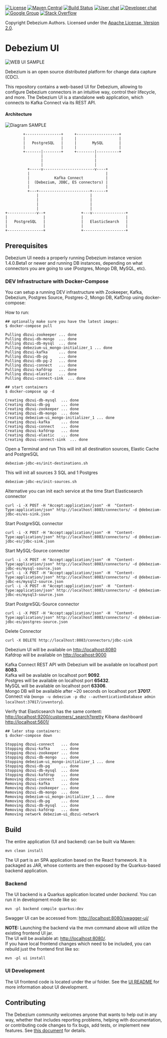 [![License](http://img.shields.io/:license-apache%202.0-brightgreen.svg)](http://www.apache.org/licenses/LICENSE-2.0.html)
[![Maven Central](https://maven-badges.herokuapp.com/maven-central/io.debezium/debezium-connector-vitess/badge.svg)](http://search.maven.org/#search%7Cga%7C1%7Cg%3A%22io.debezium%22)
[![Build Status](https://travis-ci.com/debezium/debezium-incubator.svg?branch=master)](https://travis-ci.com/debezium/debezium-connector-vitess/)
[![User chat](https://img.shields.io/badge/chat-users-brightgreen.svg)](https://gitter.im/debezium/user)
[![Developer chat](https://img.shields.io/badge/chat-devs-brightgreen.svg)](https://gitter.im/debezium/dev)
[![Google Group](https://img.shields.io/:mailing%20list-debezium-brightgreen.svg)](https://groups.google.com/forum/#!forum/debezium)
[![Stack Overflow](http://img.shields.io/:stack%20overflow-debezium-brightgreen.svg)](http://stackoverflow.com/questions/tagged/debezium)

Copyright Debezium Authors.
Licensed under the [Apache License, Version 2.0](http://www.apache.org/licenses/LICENSE-2.0).

# Debezium UI

![WEB UI SAMPLE](./images/debezium-ui.jpg)



Debezium is an open source distributed platform for change data capture (CDC).

This repository contains a web-based UI for Debezium, allowing to configure Debezium connectors in an intuitive way, control their lifecycle, and more.
The Debezium UI is a standalone web application, which connects to Kafka Connect via its REST API.

#### Architecture
![Diagram SAMPLE](./images/architecturev001.jpg)

```
        +----------------+     +-------------------+
        |                |     |                   |
        |   PostgreSQL   |     |       MySQL       |
        |                |     |                   |
        +-------|--------+     +--------|----------+ 
                |                       |
                |                       |
                |                       | 
          +-----v-----------------------v----+
          |                                  |
          |           Kafka Connect          |
          |  (Debezium, JDBC, ES connectors) |
          |                                  |
          +---+-----------------------+------+
              |                       |
              |                       |
              |                       |
              |                       |
+-------------v--+                +---v---------------+
|                |                |                   |
|   PostgreSQL   |                |   ElasticSearch   |
|                |                |                   |
+----------------+                +-------------------+

```

## Prerequisites

Debezium UI needs a properly running Debezium instance version 1.4.0.Beta1 or newer and running DB instances, depending
on what connectors you are going to use (Postgres, Mongo DB, MySQL, etc).

### DEV Infrastructure with Docker-Compose

You can setup a running DEV infrastructure with Zookeeper, Kafka, Debezium, Postgres Source, 
Postgres-2, Mongo DB, KafDrop using docker-compose:

How to run:
```
## optionally make sure you have the latest images:
$ docker-compose pull

Pulling dbzui-zookeeper ... done
Pulling dbzui-db-mongo  ... done
Pulling dbzui-db-mysql  ... done
Pulling debezium-ui_mongo-initializer_1 ... done
Pulling dbzui-kafka     ... done
Pulling dbzui-db-pg     ... done
Pulling dbzui-db-pg-2   ... done
Pulling dbzui-connect   ... done
Pulling dbzui-kafdrop   ... done
Pulling dbzui-elastic   ... done
Pulling dbzui-connect-sink  ... done

## start containers
$ docker-compose up -d

Creating dbzui-db-mysql  ... done
Creating dbzui-db-pg     ... done
Creating dbzui-zookeeper ... done
Creating dbzui-db-mongo  ... done
Creating debezium-ui_mongo-initializer_1 ... done
Creating dbzui-kafka     ... done
Creating dbzui-connect   ... done
Creating dbzui-kafdrop   ... done
Creating dbzui-elastic   ... done
Creating dbzui-connect-sink  ... done
```

Open a Terminal and run
This will init all destination sources, Elastic Cache and PostgreSQL 
```
debezium-jdbc-es/init-destinations.sh
```
This will init all sources 3 SQL and 1 Postgres
```
debezium-jdbc-es/init-sources.sh
```

Alternative you can init each service at the time
Start Elasticsearch connector
```
curl -i -X POST -H "Accept:application/json" -H  "Content-Type:application/json" http://localhost:8083/connectors/ -d @debezium-jdbc-es/es-sink.json
```
Start PostgreSQL connector
```
curl -i -X POST -H "Accept:application/json" -H  "Content-Type:application/json" http://localhost:8083/connectors/ -d @debezium-jdbc-es/jdbc-sink.json
```
Start MySQL-Source connector
```
curl -i -X POST -H "Accept:application/json" -H  "Content-Type:application/json" http://localhost:8083/connectors/ -d @debezium-jdbc-es/mysql-source.json
curl -i -X POST -H "Accept:application/json" -H  "Content-Type:application/json" http://localhost:8083/connectors/ -d @debezium-jdbc-es/mysql2-source.json
curl -i -X POST -H "Accept:application/json" -H  "Content-Type:application/json" http://localhost:8083/connectors/ -d @debezium-jdbc-es/mysql3-source.json
```
Start PostgreSQL-Source connector
```
curl -i -X POST -H "Accept:application/json" -H  "Content-Type:application/json" http://localhost:8083/connectors/ -d @debezium-jdbc-es/postgres-source.json
```
Delete Connector
```
curl -X DELETE http://localhost:8083/connectors/jdbc-sink
```


Debezium UI will be available on [http://localhost:8080](http://localhost:8080)      
Kafdrop will be available on [http://localhost:9000](http://localhost:9000)      

Kafka Connect REST API with Debezium will be available on localhost port **8083**.   
Kafka will be available on localhost port **9092**.  
Postgres will be available on localhost port **65432**.  
MySQL will be available on localhost port **63306**.  
Mongo DB will be availaible after ~20 seconds on localhost port **37017**.  
Connect via (`mongo -u debezium -p dbz --authenticationDatabase admin localhost:37017/inventory`).

Verify that Elasticsearch has the same content: 
[http://localhost:9200/customers/_search?pretty](http://localhost:9200/customers/_search?pretty)
Kibana dashboard
[http://localhost:5601/](http://localhost:5601/)


```
## later stop containers:
$ docker-compose down

Stopping dbzui-connect   ... done
Stopping dbzui-kafka     ... done
Stopping dbzui-zookeeper ... done
Stopping dbzui-db-mongo  ... done
Stopping debezium-ui_mongo-initializer_1 ... done
Stopping dbzui-db-pg     ... done
Stopping dbzui-db-mysql  ... done
Stopping dbzui-kafdrop   ... done
Removing dbzui-connect   ... done
Removing dbzui-kafka     ... done
Removing dbzui-zookeeper ... done
Removing dbzui-db-mongo  ... done
Removing debezium-ui_mongo-initializer_1 ... done
Removing dbzui-db-pg     ... done
Removing dbzui-db-mysql  ... done
Removing dbzui-kafdrop   ... done
Removing network debezium-ui_dbzui-network

```

## Build
The entire application (UI and backend) can be built via Maven:
```
mvn clean install
```
The UI part is an SPA application based on the React framework. It is packaged as JAR,
whose contents are then exposed by the Quarkus-based backend application.
### Backend
The UI backend is a Quarkus application located under _backend_.
You can run it in development mode like so:
```
mvn -pl backend compile quarkus:dev
```

Swagger UI can be accessed from:  [http://localhost:8080/swagger-ui/](http://localhost:8080/swagger-ui/)

**NOTE:**
Launching the backend via the mvn command above will utilize the existing frontend UI jar.  
The UI will be available at: [http://localhost:8080/](http://localhost:8080/).  
If you have local frontend changes which need to be included, you can rebuild just the frontend first like so: 

```
mvn -pl ui install
```

### UI Development

The UI frontend code is located under the _ui_ folder.  See the [UI README](./ui/README.md) for more information about UI development.

## Contributing

The Debezium community welcomes anyone that wants to help out in any way, whether that includes
reporting problems, helping with documentation, or contributing code changes to fix bugs, add tests,
or implement new features.
See [this document](https://github.com/debezium/debezium/blob/master/CONTRIBUTE.md) for details.

